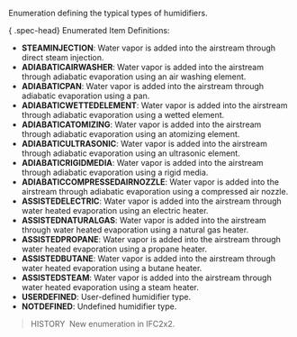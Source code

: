Enumeration defining the typical types of humidifiers.

{ .spec-head}
Enumerated Item Definitions:

* **STEAMINJECTION**: Water vapor is added into the airstream through direct steam injection.
* **ADIABATICAIRWASHER**: Water vapor is added into the airstream through adiabatic evaporation using an air washing element.
* **ADIABATICPAN**: Water vapor is added into the airstream through adiabatic evaporation using a pan.
* **ADIABATICWETTEDELEMENT**: Water vapor is added into the airstream through adiabatic evaporation using a wetted element.
* **ADIABATICATOMIZING**: Water vapor is added into the airstream through adiabatic evaporation using an atomizing element.
* **ADIABATICULTRASONIC**: Water vapor is added into the airstream through adiabatic evaporation using an ultrasonic element.
* **ADIABATICRIGIDMEDIA**: Water vapor is added into the airstream through adiabatic evaporation using a rigid media.
* **ADIABATICCOMPRESSEDAIRNOZZLE**: Water vapor is added into the airstream through adiabatic evaporation using a compressed air nozzle.
* **ASSISTEDELECTRIC**: Water vapor is added into the airstream through water heated evaporation using an electric heater.
* **ASSISTEDNATURALGAS**: Water vapor is added into the airstream through water heated evaporation using a natural gas heater.
* **ASSISTEDPROPANE**: Water vapor is added into the airstream through water heated evaporation using a propane heater.
* **ASSISTEDBUTANE**: Water vapor is added into the airstream through water heated evaporation using a butane heater.
* **ASSISTEDSTEAM**: Water vapor is added into the airstream through water heated evaporation using a steam heater.
* **USERDEFINED**: User-defined humidifier type.
* **NOTDEFINED**: Undefined humidifier type.

> HISTORY&nbsp; New enumeration in IFC2x2.